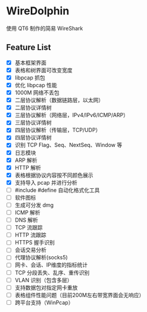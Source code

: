 WireDolphin
======

使用 QT6 制作的简易 WireShark

## Feature List

- [x] 基本框架界面
- [x] 表格和树界面可改变宽度
- [x] libpcap 抓包
- [x] 优化 libpcap 性能
- [x] 1000M 网络不丢包
- [x] 二层协议解析（数据链路层，以太网）
- [x] 二层协议详情树
- [x] 三层协议解析（网络层，IPv4/IPv6/ICMP/ARP）
- [x] 三层协议详情树
- [x] 四层协议解析（传输层，TCP/UDP）
- [x] 四层协议详情树
- [x] 识别 TCP Flag、Seq、NextSeq、Window 等
- [x] 日志模块
- [x] ARP 解析
- [x] HTTP 解析
- [x] 表格根据协议内容按不同颜色展示
- [x] 支持导入 pcap 并进行分析
- [ ] #include #define 自动化格式化工具
- [ ] 软件图标
- [ ] 生成可分发 dmg
- [ ] ICMP 解析
- [ ] DNS 解析
- [ ] TCP 流跟踪
- [ ] HTTP 流跟踪
- [ ] HTTPS 握手识别
- [ ] 会话交易分析
- [ ] 代理协议解析(socks5)
- [ ] 网卡、会话、IP维度的指标统计
- [ ] TCP 分段丢失、乱序、重传识别
- [ ] VLAN 识别（包含多层）
- [ ] 支持数据包对指定网卡重放
- [ ] 表格组件性能问题（目前200M左右带宽界面会无响应）
- [ ] 跨平台支持（WinPcap）
